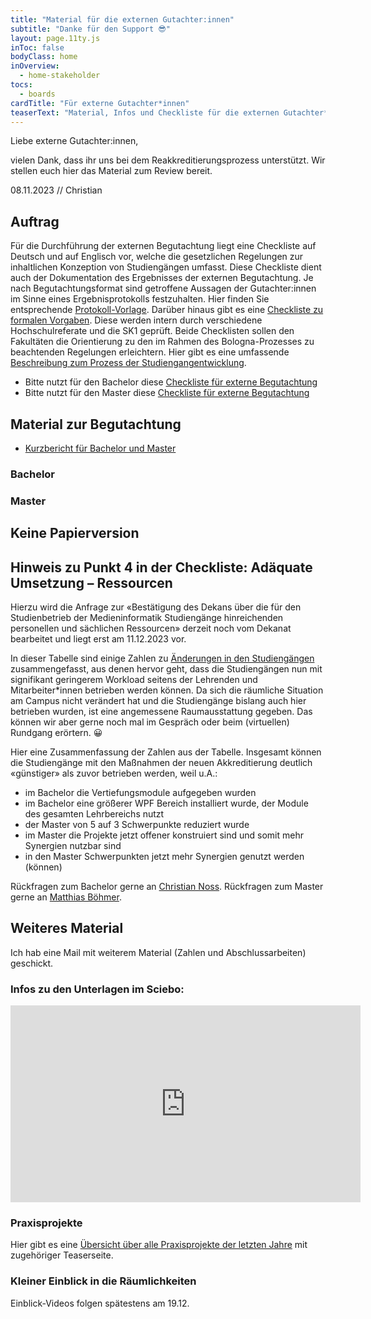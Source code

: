 ```yaml
---
title: "Material für die externen Gutachter:innen"
subtitle: "Danke für den Support 😎"
layout: page.11ty.js
inToc: false
bodyClass: home
inOverview:
  - home-stakeholder
tocs:
  - boards
cardTitle: "Für externe Gutachter*innen"
teaserText: "Material, Infos und Checkliste für die externen Gutachter*innen"
---
```



Liebe externe Gutachter:innen,

vielen Dank, dass ihr uns bei dem Reakkreditierungsprozess unterstützt. Wir stellen euch hier das Material zum Review bereit. 

08.11.2023 // Christian

## Auftrag
Für die Durchführung der externen Begutachtung liegt eine Checkliste auf Deutsch und auf Englisch vor, welche die gesetzlichen Regelungen zur inhaltlichen Konzeption von Studiengängen umfasst. Diese Checkliste dient auch der Dokumentation des Ergebnisses der externen Begutachtung. Je nach Begutachtungsformat sind getroffene Aussagen der Gutachter\:innen im Sinne eines Ergebnisprotokolls festzuhalten. Hier finden Sie entsprechende [Protokoll-Vorlage](https://www.th-koeln.de/mam/downloads/deutsch/hochschule/profil/qualitaetsmanagement/vorlage_protokoll_externe_begutachtung.docx). Darüber hinaus gibt es eine [Checkliste zu formalen Vorgaben](https://www.th-koeln.de/mam/downloads/deutsch/hochschule/profil/qualitaetsmanagement/checkliste_interne_prufung.xlsx). Diese werden intern durch verschiedene Hochschulreferate und die SK1 geprüft. Beide Checklisten sollen den Fakultäten die Orientierung zu den im Rahmen des Bologna-Prozesses zu beachtenden Regelungen erleichtern. Hier gibt es eine umfassende [Beschreibung zum Prozess der Studiengangentwicklung](https://www.th-koeln.de/hochschule/studiengangsentwicklung_53556.php).

* Bitte nutzt für den Bachelor diese [Checkliste für externe Begutachtung](/downloads/checkliste_externe_begutachtung-ba.xlsx)
* Bitte nutzt für den Master diese [Checkliste für externe Begutachtung](/downloads/checkliste_externe_begutachtung-ma.xlsx)

## Material zur Begutachtung

- [Kurzbericht für Bachelor und Master](../kurzbericht/)

### Bachelor
<snippet type="toc" id="table-of-content-bachelor" search="bachelor-for-experts"></snippet>

### Master
<snippet type="toc" id="table-of-content-bachelor" search="master-for-experts"></snippet>


## Keine Papierversion

<snippet type="text" id="no-paper-statement" src="misc/no-paper"></snippet>


## Hinweis zu Punkt 4 in der Checkliste: Adäquate Umsetzung – Ressourcen

Hierzu wird die Anfrage zur «Bestätigung des Dekans über die für den Studienbetrieb der Medieninformatik Studiengänge hinreichenden personellen und sächlichen Ressourcen» derzeit noch vom Dekanat bearbeitet und liegt erst am 11.12.2023 vor.

In dieser Tabelle sind einige Zahlen zu [Änderungen in den Studiengängen](https://www.icloud.com/numbers/07aW6jS58amTeOHNAIV3KNe9w#aenderungen-studienverlaufsplan-bpo4-bpo5) zusammengefasst, aus denen hervor geht, dass die Studiengängen nun mit signifikant geringerem Workload seitens der Lehrenden und Mitarbeiter\*innen betrieben werden können. Da sich die räumliche Situation am Campus nicht verändert hat und die Studiengänge bislang auch hier betrieben wurden, ist eine angemessene Raumausstattung gegeben. Das können wir aber gerne noch mal im Gespräch oder beim (virtuellen) Rundgang erörtern. 😀

Hier eine Zusammenfassung der Zahlen aus der Tabelle. Insgesamt können die Studiengänge mit den Maßnahmen der neuen Akkreditierung deutlich «günstiger» als zuvor betrieben werden, weil u.A.:
- im Bachelor die Vertiefungsmodule aufgegeben wurden
- im Bachelor eine größerer WPF Bereich installiert wurde, der Module des gesamten Lehrbereichs nutzt
- der Master von 5 auf 3 Schwerpunkte reduziert wurde
- im Master die Projekte jetzt offener konstruiert sind und somit mehr Synergien nutzbar sind
- in den Master Schwerpunkten jetzt mehr Synergien genutzt werden (können)

Rückfragen zum Bachelor gerne an [Christian Noss](https://www.th-koeln.de/personen/christian.noss/). Rückfragen zum Master gerne an [Matthias Böhmer](https://www.th-koeln.de/personen/matthias.boehmer/).

## Weiteres Material

Ich hab eine Mail mit weiterem Material (Zahlen und Abschlussarbeiten) geschickt.

### Infos zu den Unterlagen im Sciebo:

<iframe width="560" height="315" src="https://www.youtube.com/embed/HIlMpd2wygM?si=uds9Idmgjtwsv4bz" title="YouTube video player" frameborder="0" allow="accelerometer; autoplay; clipboard-write; encrypted-media; gyroscope; picture-in-picture; web-share" allowfullscreen></iframe>

### Praxisprojekte

Hier gibt es eine [Übersicht über alle Praxisprojekte der letzten Jahre](https://th-koeln.github.io/mi-bachelor-praxisprojektseminar/alle-abschlussvortraege/) mit zugehöriger Teaserseite.

### Kleiner Einblick in die Räumlichkeiten

Einblick-Videos folgen spätestens am 19.12.